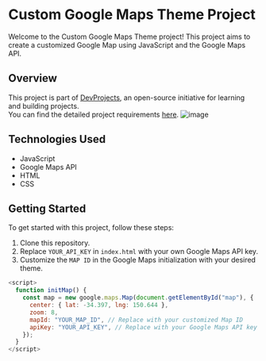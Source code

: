 
# Custom Google Maps Theme Project

Welcome to the Custom Google Maps Theme project! This project aims to create a customized Google Map using JavaScript and the Google Maps API.

## Overview

This project is part of [DevProjects](http://www.codementor.io/projects), an open-source initiative for learning and building projects.  
You can find the detailed project requirements [here](https://www.codementor.io/projects/web/build-a-custom-google-maps-theme-bf8levr6eg).
![image](https://github.com/freda1874/MarioStyleGoogleMap/assets/85437054/dae6b462-218e-49e4-8303-18a0e4602f76)
## Technologies Used

- JavaScript
- Google Maps API
- HTML
- CSS

## Getting Started

To get started with this project, follow these steps:

1. Clone this repository.
2. Replace `YOUR_API_KEY` in `index.html` with your own Google Maps API key.
3. Customize the `MAP ID` in the Google Maps initialization with your desired theme.

```javascript
<script>
  function initMap() {
    const map = new google.maps.Map(document.getElementById("map"), {
      center: { lat: -34.397, lng: 150.644 },
      zoom: 8,
      mapId: "YOUR_MAP_ID", // Replace with your customized Map ID
      apiKey: "YOUR_API_KEY", // Replace with your Google Maps API key
    });
  }
</script>
 



